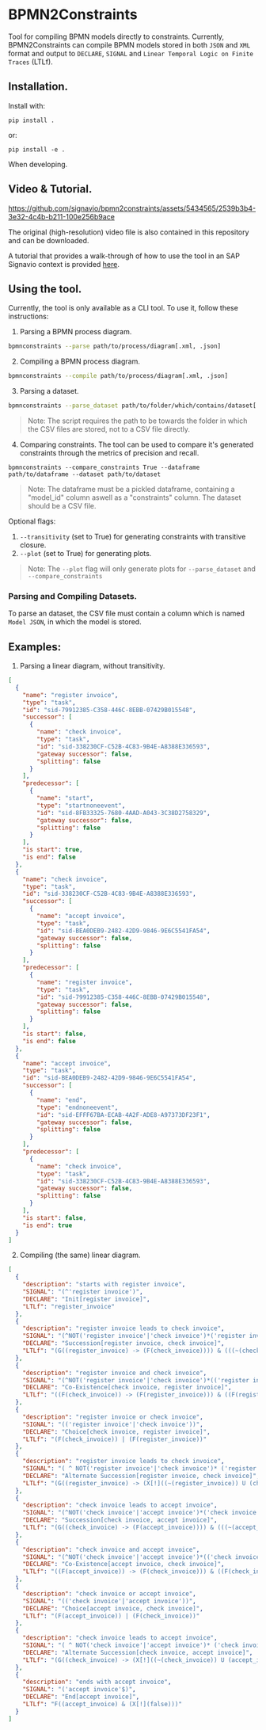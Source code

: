 # BPMN2Constraints

Tool for compiling BPMN models directly to constraints. Currently, BPMN2Constraints can compile BPMN models stored in both `JSON` and `XML` format and output to `DECLARE`, `SIGNAL` and `Linear Temporal Logic on Finite Traces` (LTLf).

## Installation.
Install with:
```terminal
pip install .
```
 or:
 ```terminal
pip install -e .
```
When developing.

## Video & Tutorial.


https://github.com/signavio/bpmn2constraints/assets/5434565/2539b3b4-3e32-4c4b-b211-100e256b9ace


The original (high-resolution) video file is also contained in this repository and can be downloaded.

A tutorial that provides a walk-through of how to use the tool in an SAP Signavio context is provided [here](./tutorial/tutorial.ipynb).

## Using the tool.
Currently, the tool is only available as a CLI tool. To use it, follow these instructions:
1. Parsing a BPMN process diagram.
```bash
bpmnconstraints --parse path/to/process/diagram[.xml, .json]
```
2. Compiling a BPMN process diagram.
```bash
bpmnconstraints --compile path/to/process/diagram[.xml, .json]
```
3. Parsing a dataset.
```bash
bpmnconstraints --parse_dataset path/to/folder/which/contains/dataset[.xml, .json]
```
> Note: The script requires the path to be towards the folder in which the CSV files are stored, not to a CSV file directly.
4. Comparing constraints.
The tool can be used to compare it's generated constraints through the metrics of precision and recall.
```terminal
bpmnconstraints --compare_constraints True --dataframe path/to/dataframe --dataset path/to/dataset
```
> Note: The dataframe must be a pickled dataframe, containing a "model_id" column aswell as a "constraints" column. The dataset should be a CSV file.

Optional flags:
1.  `--transitivity` (set to True) for generating constraints with transitive closure.
2. `--plot` (set to True) for generating plots.
> Note: The `--plot` flag will only generate plots for ``--parse_dataset`` and `--compare_constraints`

### Parsing and Compiling Datasets.
To parse an dataset, the CSV file must contain a column which is named `Model JSON`, in which the model is stored.

## Examples:
1. Parsing a linear diagram, without transitivity.
```json
[
  {
    "name": "register invoice",
    "type": "task",
    "id": "sid-79912385-C358-446C-8EBB-07429B015548",
    "successor": [
      {
        "name": "check invoice",
        "type": "task",
        "id": "sid-338230CF-C52B-4C83-9B4E-A8388E336593",
        "gateway successor": false,
        "splitting": false
      }
    ],
    "predecessor": [
      {
        "name": "start",
        "type": "startnoneevent",
        "id": "sid-8FB33325-7680-4AAD-A043-3C38D2758329",
        "gateway successor": false,
        "splitting": false
      }
    ],
    "is start": true,
    "is end": false
  },
  {
    "name": "check invoice",
    "type": "task",
    "id": "sid-338230CF-C52B-4C83-9B4E-A8388E336593",
    "successor": [
      {
        "name": "accept invoice",
        "type": "task",
        "id": "sid-BEA0DEB9-2482-42D9-9846-9E6C5541FA54",
        "gateway successor": false,
        "splitting": false
      }
    ],
    "predecessor": [
      {
        "name": "register invoice",
        "type": "task",
        "id": "sid-79912385-C358-446C-8EBB-07429B015548",
        "gateway successor": false,
        "splitting": false
      }
    ],
    "is start": false,
    "is end": false
  },
  {
    "name": "accept invoice",
    "type": "task",
    "id": "sid-BEA0DEB9-2482-42D9-9846-9E6C5541FA54",
    "successor": [
      {
        "name": "end",
        "type": "endnoneevent",
        "id": "sid-EFFF67BA-ECAB-4A2F-ADE8-A97373DF23F1",
        "gateway successor": false,
        "splitting": false
      }
    ],
    "predecessor": [
      {
        "name": "check invoice",
        "type": "task",
        "id": "sid-338230CF-C52B-4C83-9B4E-A8388E336593",
        "gateway successor": false,
        "splitting": false
      }
    ],
    "is start": false,
    "is end": true
  }
]
```

2. Compiling (the same) linear diagram.
```json
[
  {
    "description": "starts with register invoice",
    "SIGNAL": "(^'register invoice')",
    "DECLARE": "Init[register invoice]",
    "LTLf": "register_invoice"
  },
  {
    "description": "register invoice leads to check invoice",
    "SIGNAL": "(^NOT('register invoice'|'check invoice')*('register invoice'~>'check invoice')*NOT('register invoice'|'check invoice')*$)",
    "DECLARE": "Succession[register invoice, check invoice]",
    "LTLf": "(G((register_invoice) -> (F(check_invoice)))) & (((~(check_invoice)) U (register_invoice)) | (G(~(check_invoice))))"
  },
  {
    "description": "register invoice and check invoice",
    "SIGNAL": "(^NOT('register invoice'|'check invoice')*(('register invoice'ANY*'check invoice'ANY*)|('check invoice'ANY* 'register invoice' ANY*))* NOT('register invoice'|'check invoice')*$)",
    "DECLARE": "Co-Existence[check invoice, register invoice]",
    "LTLf": "((F(check_invoice)) -> (F(register_invoice))) & ((F(register_invoice)) -> (F(check_invoice)))"
  },
  {
    "description": "register invoice or check invoice",
    "SIGNAL": "(('register invoice'|'check invoice'))",
    "DECLARE": "Choice[check invoice, register invoice]",
    "LTLf": "(F(check_invoice)) | (F(register_invoice))"
  },
  {
    "description": "register invoice leads to check invoice",
    "SIGNAL": "( ^ NOT('register invoice'|'check invoice')* ('register invoice'NOT('register invoice'|'check invoice')*'check invoice'NOT('register invoice'|'check invoice')*)*NOT('register invoice'|'check invoice')* $)",
    "DECLARE": "Alternate Succession[register invoice, check invoice]",
    "LTLf": "(G((register_invoice) -> (X[!]((~(register_invoice)) U (check_invoice))))) & (((~(check_invoice)) U (register_invoice)) | (G(~(check_invoice)))) & (G((check_invoice) -> (((~(check_invoice)) U (register_invoice)) | (G(~(check_invoice))))))"
  },
  {
    "description": "check invoice leads to accept invoice",
    "SIGNAL": "(^NOT('check invoice'|'accept invoice')*('check invoice'~>'accept invoice')*NOT('check invoice'|'accept invoice')*$)",
    "DECLARE": "Succession[check invoice, accept invoice]",
    "LTLf": "(G((check_invoice) -> (F(accept_invoice)))) & (((~(accept_invoice)) U (check_invoice)) | (G(~(accept_invoice))))"
  },
  {
    "description": "check invoice and accept invoice",
    "SIGNAL": "(^NOT('check invoice'|'accept invoice')*(('check invoice'ANY*'accept invoice'ANY*)|('accept invoice'ANY* 'check invoice' ANY*))* NOT('check invoice'|'accept invoice')*$)",
    "DECLARE": "Co-Existence[accept invoice, check invoice]",
    "LTLf": "((F(accept_invoice)) -> (F(check_invoice))) & ((F(check_invoice)) -> (F(accept_invoice)))"
  },
  {
    "description": "check invoice or accept invoice",
    "SIGNAL": "(('check invoice'|'accept invoice'))",
    "DECLARE": "Choice[accept invoice, check invoice]",
    "LTLf": "(F(accept_invoice)) | (F(check_invoice))"
  },
  {
    "description": "check invoice leads to accept invoice",
    "SIGNAL": "( ^ NOT('check invoice'|'accept invoice')* ('check invoice'NOT('check invoice'|'accept invoice')*'accept invoice'NOT('check invoice'|'accept invoice')*)*NOT('check invoice'|'accept invoice')* $)",
    "DECLARE": "Alternate Succession[check invoice, accept invoice]",
    "LTLf": "(G((check_invoice) -> (X[!]((~(check_invoice)) U (accept_invoice))))) & (((~(accept_invoice)) U (check_invoice)) | (G(~(accept_invoice)))) & (G((accept_invoice) -> (((~(accept_invoice)) U (check_invoice)) | (G(~(accept_invoice))))))"
  },
  {
    "description": "ends with accept invoice",
    "SIGNAL": "('accept invoice'$)",
    "DECLARE": "End[accept invoice]",
    "LTLf": "F((accept_invoice) & (X[!](false)))"
  }
]
```
